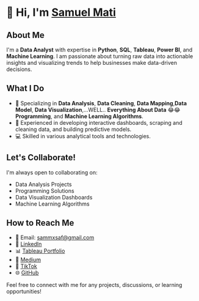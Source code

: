 # 👋 Hi, I'm [Samuel Mati](https://sam-analyst.vercel.app/)

## About Me
I'm a **Data Analyst** with expertise in **Python**, **SQL**, **Tableau**, **Power BI**, and **Machine Learning**. I am passionate about turning raw data into actionable insights and visualizing trends to help businesses make data-driven decisions. 

## What I Do
- 👀 Specializing in **Data Analysis**, **Data Cleaning**, **Data Mapping**,**Data Model**, **Data Visualization**,...WELL.. **Everything About Data** 😂😂 **Programming**,  and **Machine Learning Algorithms**.
- 💼 Experienced in developing interactive dashboards, scraping and cleaning data, and building predictive models.
- 💻 Skilled in various analytical tools and technologies.

## Let's Collaborate!
I'm always open to collaborating on:
- Data Analysis Projects
- Programming Solutions
- Data Visualization Dashboards
- Machine Learning Algorithms

## How to Reach Me
- 📧 Email: sammxsaf@gmail.com
- 💼 [LinkedIn](https://www.linkedin.com/in/samuel-mati/)
- 📊 [Tableau Portfolio](https://public.tableau.com/app/profile/samuel.mati)
- 📝 [Medium](https://medium.com/@sammxsaf)
- 🎥 [TikTok](https://www.tiktok.com/@samuel.mati)
- 🌐 [GitHub](https://github.com/samuel-mati)


Feel free to connect with me for any projects, discussions, or learning opportunities!

